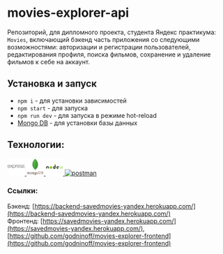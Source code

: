 # **movies-explorer-api**
Репозиторий, для дипломного проекта, студента Яндекс практикума: `Movies`, включающий бэкенд часть приложения со следующими возможностями: авторизации и регистрации пользователей, редактирования профиля, поиска фильмов, сохранение и удаление фильмов к себе на аккаунт.

## **Установка и запуск**
 * ```npm i``` - для установки зависимостей
 * ```npm start``` - для запуска
 * ```npm run dev``` - для запуска в режиме hot-reload
 * [Mongo DB](https://www.mongodb.com/try/download/community?jmp=docs) - для установки базы данных

## **Технологии**:
<p align="left"> <a href="https://expressjs.com" target="_blank"> <img src="https://raw.githubusercontent.com/devicons/devicon/master/icons/express/express-original-wordmark.svg" alt="express" width="40" height="40"/> </a> <a href="https://www.mongodb.com/" target="_blank"> <img src="https://raw.githubusercontent.com/devicons/devicon/master/icons/mongodb/mongodb-original-wordmark.svg" alt="mongodb" width="40" height="40"/> </a> <a href="https://nodejs.org" target="_blank"> <img src="https://raw.githubusercontent.com/devicons/devicon/master/icons/nodejs/nodejs-original-wordmark.svg" alt="nodejs" width="40" height="40"/> </a> <a href="https://postman.com" target="_blank"> <img src="https://www.vectorlogo.zone/logos/getpostman/getpostman-icon.svg" alt="postman" width="40" height="40"/> </a>  


 ### **Ссылки:**
 Бэкенд:  [https://backend-savedmovies-yandex.herokuapp.com/](https://backend-savedmovies-yandex.herokuapp.com/)  
 Фронтенд: [https://savedmovies-yandex.herokuapp.com/](https://savedmovies-yandex.herokuapp.com/),  
 [https://github.com/godninoff/movies-explorer-frontend](https://github.com/godninoff/movies-explorer-frontend)
